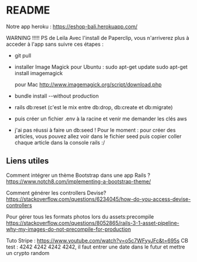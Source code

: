 # README

Notre app heroku : https://eshop-bali.herokuapp.com/

WARNING !!!!!
PS de Leila
Avec l'install de Paperclip, vous n'arriverez plus à acceder à l'app sans suivre ces étapes :
- git pull
- installer Image Magick
    pour Ubuntu : 
       sudo apt-get update
       sudo apt-get install imagemagick

    pour Mac http://www.imagemagick.org/script/download.php

- bundle install --without production
- rails db:reset (c'est le mix entre db:drop, db:create et db:migrate)
- puis créer un fichier .env à la racine et venir me demander les clés aws
- j'ai pas réussi à faire un db:seed !
Pour le moment :  pour créer des articles, vous pouvez allez voir dans le fichier seed puis copier coller chaque article dans la console rails :/





## Liens utiles
Comment intégrer un thème Bootstrap dans une app Rails ?
https://www.notch8.com/implementing-a-bootstrap-theme/

Comment générer les controllers Devise?
https://stackoverflow.com/questions/6234045/how-do-you-access-devise-controllers

Pour gérer tous les formats photos lors du assets:precompile
https://stackoverflow.com/questions/8052865/rails-3-1-asset-pipeline-why-my-images-do-not-precompile-for-production

Tuto Stripe : 
https://www.youtube.com/watch?v=o5c7WFyyJFc&t=695s
CB test : 4242 4242 4242 4242, il faut entrer une date dans le futur et mettre un crypto random